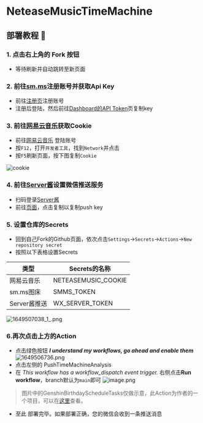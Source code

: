 # NeteaseMusicTimeMachine
## 部署教程 👀
### 1. 点击右上角的 Fork 按钮
- 等待刷新并自动跳转至新页面
### 2. 前往[sm.ms](https://sm.ms/)注册账号并获取Api Key
- 前往[注册页](https://sm.ms/register)注册账号
- 注册后登陆，然后前往[Dashboard的API Token](https://sm.ms/home/apitoken)页复制key

### 3. 前往[网易云音乐](https://music.163.com/)获取Cookie
- 前往[网易云音乐](https://music.163.com/) 登陆账号
- 按`F12`，打开`开发者工具`，找到`Network`并点击
- 按`F5`刷新页面，按下图复制`Cookie`

![cookie](https://i.loli.net/2020/10/28/TMKC6lsnk4w5A8i.png)

### 4. 前往[Server酱](https://sct.ftqq.com/)设置微信推送服务
- 扫码登录[Server酱](https://sct.ftqq.com/)
- 前往[页面](https://sct.ftqq.com/sendkey)，点击复制以复制push key

### 5. 设置仓库的Secrets
- 回到自己Fork的Github页面，依次点击`Settings`->`Secrets`->`Actions`->`New repository secret`
- 按照以下表格设置Secrets

| 类型       | Secrets的名称       |
| ----- | ----- |
| 网易云音乐 | NETEASEMUSIC_COOKIE |
| sm.ms图床 | SMMS_TOKEN |
| Server酱推送 | WX_SERVER_TOKEN |

![1649507038_1_.png](https://s2.loli.net/2022/04/09/EYVaXvuBFx9gH1J.png)

### 6.再次点击上方的Action
- 点击绿色按钮  ***I understand my workflows, go ahead and enable them***
![1649506736.png](https://s2.loli.net/2022/04/09/ZapToF4lhjEIKxu.png)  
- 点击左侧的 PushTimeMachineAnalysis
- 在 *This workflow has a workflow_dispatch event trigger.* 右侧点击**Run workflow**，branch默认为`main`即可
![image.png](https://s2.loli.net/2022/04/09/PvIwmryp7YQZsn1.png)

> 图片中的GenshinBirthdayScheduleTasks仅做示意，此Action为作者的一个项目，可以在[这里](https://github.com/aquamarine5/GenshinBirthdayReceiver)查看。

- 至此 部署完毕。如果部署正确，您的微信会收到一条推送消息
